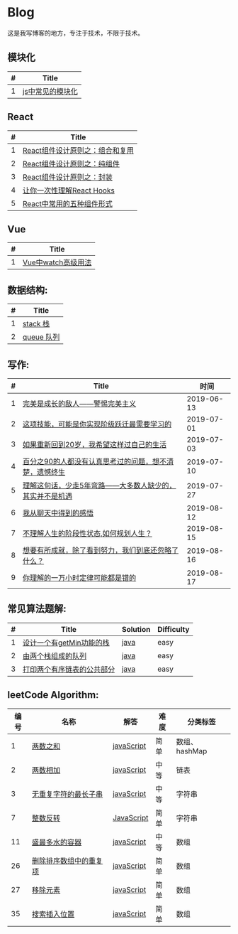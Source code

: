 # Blog
这是我写博客的地方，专注于技术，不限于技术。

## 模块化
| # | Title |
|---| ----- |
|1|[js中常见的模块化](https://github.com/MagicalBridge/Blog/blob/master/%E6%A8%A1%E5%9D%97%E5%8C%96/%E6%A8%A1%E5%9D%97%E5%8C%96.md)

## React
| # | Title |
|---| ----- |
|1|[React组件设计原则之：组合和复用](https://github.com/MagicalBridge/Blog/issues/14)
|2|[React组件设计原则之：纯组件](https://github.com/MagicalBridge/Blog/issues/16)
|3|[React组件设计原则之：封装](https://github.com/MagicalBridge/Blog/issues/20)
|4|[让你一次性理解React Hooks](https://github.com/MagicalBridge/Blog/issues/14)
|5|[React中常用的五种组件形式](https://github.com/MagicalBridge/Blog/issues/29)


## Vue
| # | Title |
|---| ----- |
|1|[Vue中watch高级用法](https://github.com/MagicalBridge/Blog/issues/15)

## 数据结构:

| # | Title |
|---| ----- |
|1|[stack 栈](https://github.com/MagicalBridge/Blog/issues/5)
|2|[queue 队列](https://github.com/MagicalBridge/Blog/issues/6)

## 写作:
| # | Title | 时间 | 
|---| ----- | -------- |
|1|[完美是成长的敌人——警惕完美主义](https://github.com/MagicalBridge/Blog/issues/2)|2019-06-13|
|2|[这项技能，可能是你实现阶级跃迁最需要学习的](https://github.com/MagicalBridge/Blog/issues/7)|2019-07-01|
|3|[如果重新回到20岁，我希望这样过自己的生活](https://github.com/MagicalBridge/Blog/issues/8)|2019-07-03|
|4|[百分之90的人都没有认真思考过的问题，想不清楚，遗憾终生](https://github.com/MagicalBridge/Blog/issues/9)|2019-07-10|
|5|[理解这句话，少走5年弯路——大多数人缺少的，其实并不是机遇](https://github.com/MagicalBridge/Blog/issues/10)|2019-07-27|
|6|[我从聊天中得到的感悟](https://github.com/MagicalBridge/Blog/issues/17)|2019-08-12|
|7|[不理解人生的阶段性状态,如何规划人生？](https://github.com/MagicalBridge/Blog/issues/18)|2019-08-15|
|8|[想要有所成就，除了看到努力，我们到底还忽略了什么？](https://github.com/MagicalBridge/Blog/issues/21)|2019-08-16|
|9|[你理解的一万小时定律可能都是错的](https://github.com/MagicalBridge/Blog/issues/19)|2019-08-17|




## 常见算法题解:
| # | Title | Solution | Difficulty |
|---| ----- | -------- | ---------- |
|1|[设计一个有getMin功能的栈](https://github.com/MagicalBridge/Blog/issues/12)| [java](https://github.com/MagicalBridge/Blog/issues/12)|easy|
|2|[由两个栈组成的队列](https://github.com/MagicalBridge/Blog/issues/13)| [java](https://github.com/MagicalBridge/Blog/issues/13)|easy|
|3|[打印两个有序链表的公共部分](https://github.com/MagicalBridge/Blog/issues/23)| [java](https://github.com/MagicalBridge/Blog/issues/23)|easy|




## leetCode  Algorithm:

| 编号 | 名称 | 解答 | 难度 |分类标签|
|---| ----- | -------- | ---------- |--------------------------------------------|
|1|[两数之和](https://leetcode-cn.com/problems/two-sum/description/) | [javaScript](https://github.com/MagicalBridge/Blog/issues/1) |简单|数组、hashMap|
|2|[两数相加](https://leetcode-cn.com/problems/add-two-numbers/description/)| [javaScript](https://github.com/MagicalBridge/Blog/issues/3)|中等|链表|
|3|[无重复字符的最长子串](https://leetcode-cn.com/problems/longest-substring-without-repeating-characters/)| [javaScript](https://github.com/MagicalBridge/Blog/issues/4)|中等|字符串|
|7|[整数反转](https://github.com/MagicalBridge/Blog/issues/24)| [JavaScript](https://github.com/MagicalBridge/Blog/issues/24)|简单|字符串|
|11|[盛最多水的容器](https://leetcode-cn.com/problems/container-with-most-water/)| [javaScript](https://github.com/MagicalBridge/Blog/issues/11)|中等|数组|
|26|[删除排序数组中的重复项](https://leetcode-cn.com/problems/remove-duplicates-from-sorted-array/submissions/)| [javaScript](https://github.com/MagicalBridge/Blog/issues/25)|简单|数组|
|27|[移除元素](https://leetcode-cn.com/problems/remove-element/)| [javaScript](https://github.com/MagicalBridge/Blog/issues/27)|简单|数组|
|35|[搜索插入位置](https://leetcode-cn.com/problems/search-insert-position/submissions/)| [javaScript](https://github.com/MagicalBridge/Blog/issues/22)|简单|数组|





